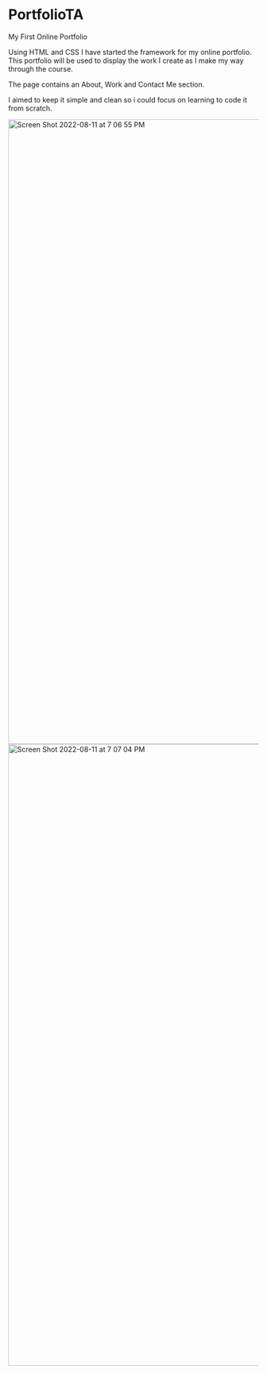# PortfolioTA
My First Online Portfolio

Using HTML and CSS I have started the framework for my online portfolio. This portfolio will be used to display the work I create as I make my way through the course.

The page contains an About, Work and Contact Me section.

I aimed to keep it simple and clean so i could focus on learning to code it from scratch.

<img width="1257" alt="Screen Shot 2022-08-11 at 7 06 55 PM" src="https://user-images.githubusercontent.com/107188552/184262528-ed76d880-d077-47b9-bdf2-799806f98eff.png">

<img width="1251" alt="Screen Shot 2022-08-11 at 7 07 04 PM" src="https://user-images.githubusercontent.com/107188552/184262663-2143a412-06ea-4cc1-a58c-5ce698d00e48.png">

